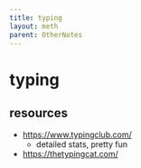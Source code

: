 ```yaml
---
title: typing
layout: meth
parent: OtherNotes
---
```

# typing

## resources
- <https://www.typingclub.com/>
	- detailed stats, pretty fun
- <https://thetypingcat.com/>